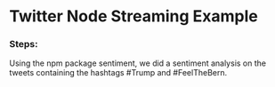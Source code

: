 # Twitter Node Streaming Example
### Steps:
Using the npm package sentiment, we did a sentiment analysis on the tweets
containing the hashtags #Trump and #FeelTheBern.
